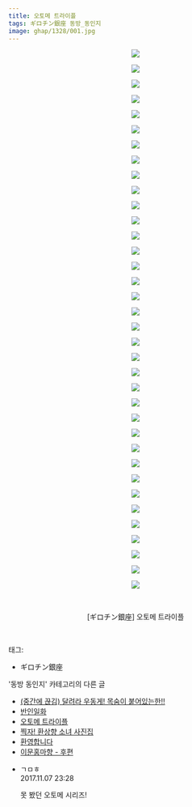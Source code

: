 ```yaml
---
title: 오토메 트라이플
tags: ギロチン銀座 동방_동인지
image: ghap/1328/001.jpg
---
```

<div class="article">
<p style="text-align: center; clear: none; float: none;"><img src="{{ site.nasurl }}/ghap/1328/001.jpg"/></p>
<p style="text-align: center; clear: none; float: none;"><img src="{{ site.nasurl }}/ghap/1328/002.jpg"/></p>
<p style="text-align: center; clear: none; float: none;"><img src="{{ site.nasurl }}/ghap/1328/003.jpg"/></p>
<p style="text-align: center; clear: none; float: none;"><img src="{{ site.nasurl }}/ghap/1328/004.jpg"/></p>
<p style="text-align: center; clear: none; float: none;"><img src="{{ site.nasurl }}/ghap/1328/005.jpg"/></p>
<p style="text-align: center; clear: none; float: none;"><img src="{{ site.nasurl }}/ghap/1328/006.jpg"/></p>
<p style="text-align: center; clear: none; float: none;"><img src="{{ site.nasurl }}/ghap/1328/007.jpg"/></p>
<p style="text-align: center; clear: none; float: none;"><img src="{{ site.nasurl }}/ghap/1328/008.jpg"/></p>
<p style="text-align: center; clear: none; float: none;"><img src="{{ site.nasurl }}/ghap/1328/009.jpg"/></p>
<p style="text-align: center; clear: none; float: none;"><img src="{{ site.nasurl }}/ghap/1328/010.jpg"/></p>
<p style="text-align: center; clear: none; float: none;"><img src="{{ site.nasurl }}/ghap/1328/011.jpg"/></p>
<p style="text-align: center; clear: none; float: none;"><img src="{{ site.nasurl }}/ghap/1328/012.jpg"/></p>
<p style="text-align: center; clear: none; float: none;"><img src="{{ site.nasurl }}/ghap/1328/013.jpg"/></p>
<p style="text-align: center; clear: none; float: none;"><img src="{{ site.nasurl }}/ghap/1328/014.jpg"/></p>
<p style="text-align: center; clear: none; float: none;"><img src="{{ site.nasurl }}/ghap/1328/015.jpg"/></p>
<p style="text-align: center; clear: none; float: none;"><img src="{{ site.nasurl }}/ghap/1328/016.jpg"/></p>
<p style="text-align: center; clear: none; float: none;"><img src="{{ site.nasurl }}/ghap/1328/017.jpg"/></p>
<p style="text-align: center; clear: none; float: none;"><img src="{{ site.nasurl }}/ghap/1328/018.jpg"/></p>
<p style="text-align: center; clear: none; float: none;"><img src="{{ site.nasurl }}/ghap/1328/019.jpg"/></p>
<p style="text-align: center; clear: none; float: none;"><img src="{{ site.nasurl }}/ghap/1328/020.jpg"/></p>
<p style="text-align: center; clear: none; float: none;"><img src="{{ site.nasurl }}/ghap/1328/021.jpg"/></p>
<p style="text-align: center; clear: none; float: none;"><img src="{{ site.nasurl }}/ghap/1328/022.jpg"/></p>
<p style="text-align: center; clear: none; float: none;"><img src="{{ site.nasurl }}/ghap/1328/023.jpg"/></p>
<p style="text-align: center; clear: none; float: none;"><img src="{{ site.nasurl }}/ghap/1328/024.jpg"/></p>
<p style="text-align: center; clear: none; float: none;"><img src="{{ site.nasurl }}/ghap/1328/025.jpg"/></p>
<p style="text-align: center; clear: none; float: none;"><img src="{{ site.nasurl }}/ghap/1328/026.jpg"/></p>
<p style="text-align: center; clear: none; float: none;"><img src="{{ site.nasurl }}/ghap/1328/027.jpg"/></p>
<p style="text-align: center; clear: none; float: none;"><img src="{{ site.nasurl }}/ghap/1328/028.jpg"/></p>
<p style="text-align: center; clear: none; float: none;"><img src="{{ site.nasurl }}/ghap/1328/029.jpg"/></p>
<p style="text-align: center; clear: none; float: none;"><img src="{{ site.nasurl }}/ghap/1328/030.jpg"/></p>
<p style="text-align: center; clear: none; float: none;"><img src="{{ site.nasurl }}/ghap/1328/031.jpg"/></p>
<p style="text-align: center; clear: none; float: none;"><img src="{{ site.nasurl }}/ghap/1328/032.jpg"/></p>
<p style="text-align: center; clear: none; float: none;"><img src="{{ site.nasurl }}/ghap/1328/033.jpg"/></p>
<p style="text-align: center; clear: none; float: none;"><img src="{{ site.nasurl }}/ghap/1328/034.jpg"/></p>
<p style="text-align: center; clear: none; float: none;"><img src="{{ site.nasurl }}/ghap/1328/035.jpg"/></p>
<p style="text-align: center; clear: none; float: none;"><img src="{{ site.nasurl }}/ghap/1328/036.jpg"/></p>
<p style="text-align: center; clear: none; float: none;"><br/></p>
<p style="text-align: center; clear: none; float: none;">[ギロチン銀座] 오토메 트라이플</p>
<p><br/></p>
</div><div class="tagTrail">
<p>태그: </p>
<ul>
<li>ギロチン銀座</li>
</ul>
</div><div class="another">
<p>'동방 동인지' 카테고리의 다른 글</p>
<ul>
<li><a href="/2016-08-03-ghap_1330">(중간에 끊김) 달려라 우동게! 목숨이 붙어있는한!!</a></li>
<li><a href="/2016-08-03-ghap_1329">반인일화</a></li>
<li><a href="/2016-08-03-ghap_1328">오토메 트라이플</a></li>
<li><a href="/2016-08-03-ghap_1327">찍자! 환상향 소녀 사진집</a></li>
<li><a href="/2016-08-03-ghap_1326">환영합니다</a></li>
<li><a href="/2016-08-03-ghap_1325">이문홍마향 - 후편</a></li>
</ul>
</div><div class="cb_module cb_fluid">
<div class="cb_wrt cb_profile">
<div class="comment">
<ul>
<li class="cb_thumb_off" id="comment15124894">
<div class="cb_comment_area">
<div class="cb_info_area">
<div class="cb_section">
<span class="cb_nick_name">ㄱㅁㅎ</span>
</div>
<div class="cb_section">
<span class="cb_date">2017.11.07 23:28 </span>
</div>
</div>
<div class="cb_dsc_comment">
<p class="cb_dsc">
											못 봤던 오토메 시리즈!
										</p>
</div>
</div></li>
</ul>
</div>
</div><!-- commentList close -->
</div>